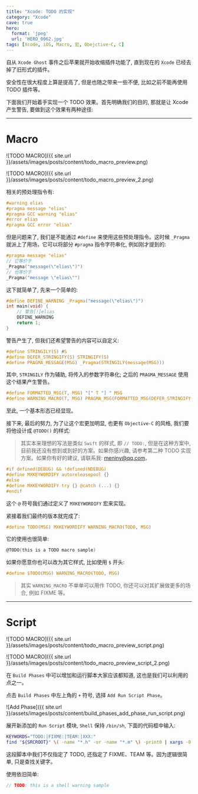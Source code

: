 ```yaml
---
title: "Xcode: TODO 的实现"
category: "Xcode"
cave: true
hero:
  format: 'jpeg'
  url: 'HERO_0062.jpg'
tags: [Xcode, iOS, Macro, 宏, Obejctive-C, C]
---
```

自从 `Xcode Ghost` 事件之后苹果就开始收缩插件功能了, 直到现在的 `Xcode` 已经去掉了旧形式的插件。

安全性在很大程度上算是提高了, 但是也随之带来一些不便, 比如之前不能再使用 TODO 插件等。

下面我们开始着手实现一个 TODO 效果。首先明确我们的目的, 那就是让 Xcode 产生警告, 要做到这个效果有两种途径:

***

# Macro

![TODO MACRO]({{ site.url }}/assets/images/posts/content/todo_macro_preview.png)

![TODO MACRO]({{ site.url }}/assets/images/posts/content/todo_macro_preview_2.png)

相关的预处理指令有:

```c
#warning elias
#pragma message "elias"
#pragma GCC warning "elias"
#error elias
#pragma GCC error "elias"
```

但是问题来了, 我们是不能通过 `#define` 来使用这些预处理指令。这时候 `_Pragma` 就派上了用场，它可以将部分 `#pragma` 指令字符串化, 例如刚才提到的:

```c
#pragma message "elias"
// 它等价于
_Pragma("message(\"elias\")")
// 也等价于
_Pragma("message \"elias\"")
```

这下就简单了, 先来一个简单的:

```c
#define DEFINE_WARNING _Pragma("message(\"elias\")")
int main(void) {
    // 警告[!]elias
    DEFINE_WARNING
    return 1;
}
```

警告产生了, 但我们还希望警告的内容可以自定义:

```c
#define STRINGILY(S) #S
#define DEFER_STRINGIFY(S) STRINGIFY(S)
#define PRAGMA_MESSAGE(MSG) _Pragma(STRINGILY(message(MSG)))
```

其中, `STRINGILY` 作为辅助, 将传入的参数字符串化; 之后的 `PRAGMA_MESSAGE` 使用这个结果产生警告。

```c
#define FORMATTED_MSG(T, MSG) "[" T "] " MSG
#define WARNING_MACRO(T, MSG) PRAGMA_MSG(FORMATTED_MSG(DEFER_STRINGIFY(T), STRINGIFY(MSG)))
```

至此, 一个基本形态已经显现。

接下来, 最后的努力, 为了让这个宏更加明显, 也更有 `Objective-C` 的风格, 我们要将他设计成 `@TODO()` 的样式:

> 其实本来理想的写法是类似 `Swift` 的样式, 即 `// TODO:`, 但是在这种方案中, 目前我还没有想到或到好的方案。如果你感兴趣, 请参考第二种 TODO 实现方案。如果你有好的建议, 请联系我: [meniny@qq.com](mailto:meniny@qq.com)。

```c
#if defined(DEBUG) && !defined(NDEBUG)
#define MXKEYWORDIFY autoreleasepool {}
#else
#define MXKEYWORDIFY try {} @catch (...) {}
#endif
```

这个 `@` 符号我们通过定义了 `MXKEYWORDIFY` 宏来实现。

紧接着我们最终的版本就完成了:

```c
#define TODO(MSG) MXKEYWORDIFY WARNING_MACRO(TODO, MSG)
```

它的使用也很简单:

```c
@TODO(this is a TODO macro sample)
```

如果你愿意你也可以改为其它样式, 比如使用 `$` 开头:

```c
#define $TODO(MSG) WARNING_MACRO(TODO, MSG)
```

> 其实 `WARNING_MACRO` 不单单可以用作 TODO, 你还可以对其扩展做更多的场合, 例如 FIXME 等。

***

# Script

![TODO MACRO]({{ site.url }}/assets/images/posts/content/todo_macro_preview_script.png)

![TODO MACRO]({{ site.url }}/assets/images/posts/content/todo_macro_preview_script_2.png)

在 `Build Phases` 中可以增加和运行脚本大家应该都知道, 这也是我们可以利用的点之一。

点击 `Build Phases` 中左上角的 `+` 符号, 选择 `Add Run Script Phase`。

![Add Phase]({{ site.url }}/assets/images/posts/content/build_phases_add_phase_run_script.png)

展开新添加的 `Run Script` 模块, `Shell` 保持 `/bin/sh`, 下面的代码框中输入:

```sh
KEYWORDS="TODO:|FIXME:|TEAM:|XXX:"
find "${SRCROOT}" \( -name "*.h" -or -name "*.m" \) -print0 | xargs -0 egrep --with-filename --line-number --only-matching "($KEYWORDS).*\$" | perl -p -e "s/($KEYWORDS)/ warning: \$1/"
```

这段脚本中我们不仅指定了 TODO, 还指定了 FIXME、TEAM 等。因为逻辑很简单, 只是查找关键字。

使用依旧简单:

```c
// TODO: this is a shell warning sample
```
